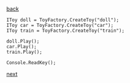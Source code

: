 [back](./page06.md)

```
IToy doll = ToyFactory.CreateToy("doll");
IToy car = ToyFactory.CreateToy("car");
IToy train = ToyFactory.CreateToy("train");

doll.Play();
car.Play();
train.Play();

Console.ReadKey();
```

[next](./page08.md)

